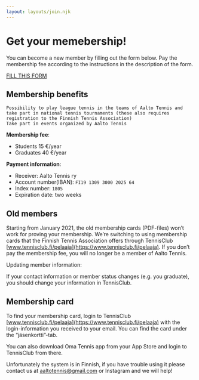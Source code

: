 ```yaml
---
layout: layouts/join.njk
---
```


# Get your memebership!

You can become a new member by filling out the form below. Pay the membership fee according to the instructions in the description of the form.

[FILL THIS FORM](https://forms.gle/o3fP8ocdwa6T8dhb7)

## Membership benefits

    Possibility to play league tennis in the teams of Aalto Tennis and take part in national tennis tournaments (these also requires registration to the Finnish Tennis Association)
    Take part in events organized by Aalto Tennis

**Membership fee**:

- Students 15 €/year
- Graduates 40 €/year

**Payment information**:

- Receiver: Aalto Tennis ry
- Account number(IBAN): `FI19 1309 3000 2025 64`
- Index number: `1805`
- Expiration date: two weeks

## Old members

Starting from January 2021, the old membership cards (PDF-files) won’t work for proving your membership. We’re switching to using membership cards that the Finnish Tennis Association offers through TennisClub [www.tennisclub.fi/pelaaja](https://www.tennisclub.fi/pelaaja). If you don’t pay the membership fee, you will no longer be a member of Aalto Tennis.

Updating member information:

If your contact information or member status changes (e.g. you graduate), you should change your information in TennisClub.

## Membership card

To find your membership card, login to TennisClub [www.tennisclub.fi/pelaaja](https://www.tennisclub.fi/pelaaja) with the login-information you received to your email. You can find the card under the “jäsenkortti”-tab.

You can also download Oma Tennis app from your App Store and login to TennisClub from there.

Unfortunately the system is in Finnish, if you have trouble using it please contact us at [aaltotennis@gmail.com](mailto:aaltotennis@gmail.com) or Instagram and we will help!